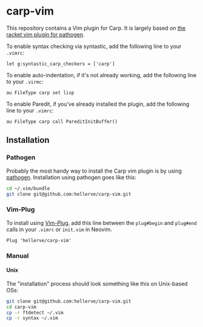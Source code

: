 # carp-vim

This repository contains a Vim plugin for Carp. It is largely
based on [the racket vim plugin for pathogen](https://github.com/wlangstroth/vim-racket).

To enable syntax checking via syntastic, add the following line to your `.vimrc`:

```vim
let g:syntastic_carp_checkers = ['carp']
```

To enable auto-indentation, if it's not already working, add the following line to your `.virmc`:

```vim
au FileType carp set lisp
```

To enable Paredit, if you've already installed the plugin, add the following
line to your `.vimrc`:

```vim
au FileType carp call PareditInitBuffer()
```

## Installation

### Pathogen

Probably the most handy way to install the Carp vim plugin is by using
[pathogen](https://github.com/tpope/vim-pathogen). Installation using
pathogen goes like this:

```bash
cd ~/.vim/bundle
git clone git@github.com:hellerve/carp-vim.git
```

### Vim-Plug

To install using [Vim-Plug](https://github.com/junegunn/vim-plug), add this line between the `plug#begin` and `plug#end`
calls in your `.vimrc` or `init.vim` in Neovim.

```vim
Plug 'hellerve/carp-vim'
```

### Manual

#### Unix

The "installation" process should look something like this on Unix-based
OSs:

```bash
git clone git@github.com:hellerve/carp-vim.git
cd carp-vim
cp -r ftdetect ~/.vim
cp -r syntax ~/.vim
```
